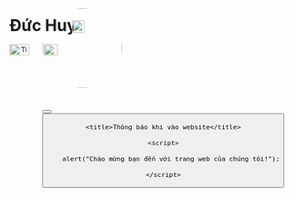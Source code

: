 

 

<div>
<html><head><style>.circle {  width: 140px;  height: 140px;  border-radius: 50%;  overflow: hidden;}.circle img {  width: 100%;  height: auto;}</style></head><body><div class="circle"> <div data-tti-phase="-1" data-action-id="32750" data-actual-height="152" data-mcomponent="MContainer" data-type="container" class="m" ; margin-left:4px;"><img src="https://scontent.fhan3-3.fna.fbcdn.net/v/t39.30808-1/352776010_603906578500069_1575464480692435022_n.jpg?stp=c0.5000x0.5000f_dst-webp_e15_p259x259_q70_tt1_u&amp;efg=eyJ1cmxnZW4iOiJ1cmxnZW5fZnJvbV91cmwifQ&amp;_nc_cid=1573&amp;_nc_ad=z-m&amp;_nc_rml=0&amp;_nc_ht=scontent.fhan3-3.fna&amp;_nc_cat=101&amp;_nc_ohc=DhRN2lUeoZwAX8Phiot&amp;ccb=1-7&amp;_nc_sid=dbb9e7&amp;oh=00_AfCg9TckRtSWTagFFxh7xkEoifkPlIKZVKR7eMPVXZ8aVg&amp;oe=64C6B496" alt="" data-image-id="-3073283700379156464" class="img contain rounded gray-border"></div></div> 
 <h1>   <p style="position: absolute; top: 35px; left: 170px;">Đức Huy </p> </h1>
<div>
<button>
 <p style="position: absolute; top: 100px; left: 170px;"><a href="https://www.tiktok.com/@ab980kkw">  <img src="https://logolook.net/wp-content/uploads/2021/06/Symbol-Tiktok.png" jsaction="VQAsE" class="r48jcc pT0Scc iPVvYb" alt="TikTok Logo and symbol, meaning, history, sign." jsname="kn3ccd" aria-hidden="false" width="35" height="20"></a> </p>
</button>
<div>
<button>
 <p style="position: absolute; top: 100px; left: 230px;"><a href="https://www.facebook.com/profile.php?id=100066421973540&mibextid=ZbWKwL">  <img src="https://encrypted-tbn0.gstatic.com/images?q=tbn:ANd9GcThDWTIGpRPmzd6j0qhdin1FRNQ97zNbP96Tw&amp;usqp=CAU" jsaction="VQAsE" class="r48jcc pT0Scc" alt="Logo Facebook : Téléchargement, Signification, Histoire" jsname="JuXqh" style="max-width: 4096px; opacity: 1; transform: none;" data-iml="17501.099999964237" width="25" height="20"></a> </p>
<div>
<p style="position: absolute; top: 58px; left: 280px;"><img src="https://lennguyenmedia.com/wp-content/uploads/2021/11/image-18.png" jsaction="VQAsE" class="r48jcc pT0Scc iPVvYb" style="max-width: 2000px; opacity: 1; transform: none; width: 22px; height: 22px; margin: 0px;" alt="Hướng dẫn đăng ký tích xanh Facebook miễn phí" jsname="kn3ccd" aria-hidden="false">
</html>
<div>
   <head>

	<title>Thông báo khi vào website</title>

	<script>

		alert("Chào mừng bạn đến với trang web của chúng tôi!");

	</script>

</head>



